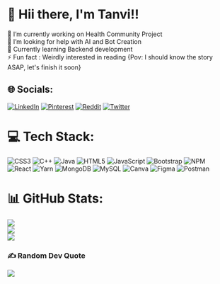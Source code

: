 # 💫 Hii there, I'm Tanvi!! 
🔭 I’m currently working on Health Community Project<br>🤝 I’m looking for help with AI and Bot Creation<br>🌱 Currently learning Backend development<br>⚡ Fun fact : Weirdly interested in reading {Pov: I should know the story ASAP, let's finish it soon} 


## 🌐 Socials:
[![LinkedIn](https://img.shields.io/badge/LinkedIn-%230077B5.svg?logo=linkedin&logoColor=white)](https://linkedin.com/in/Tanvi-verma-372128234 ) [![Pinterest](https://img.shields.io/badge/Pinterest-%23E60023.svg?logo=Pinterest&logoColor=white)](https://pinterest.com/Tanvii_26) [![Reddit](https://img.shields.io/badge/Reddit-%23FF4500.svg?logo=Reddit&logoColor=white)](https://reddit.com/user/Freaky-Stuart_26) [![Twitter](https://img.shields.io/badge/Twitter-%231DA1F2.svg?logo=Twitter&logoColor=white)](https://twitter.com/Tanvii_26) 

# 💻 Tech Stack:
![CSS3](https://img.shields.io/badge/css3-%231572B6.svg?style=flat&logo=css3&logoColor=white) ![C++](https://img.shields.io/badge/c++-%2300599C.svg?style=flat&logo=c%2B%2B&logoColor=white) ![Java](https://img.shields.io/badge/java-%23ED8B00.svg?style=flat&logo=java&logoColor=white) ![HTML5](https://img.shields.io/badge/html5-%23E34F26.svg?style=flat&logo=html5&logoColor=white) ![JavaScript](https://img.shields.io/badge/javascript-%23323330.svg?style=flat&logo=javascript&logoColor=%23F7DF1E) ![Bootstrap](https://img.shields.io/badge/bootstrap-%23563D7C.svg?style=flat&logo=bootstrap&logoColor=white) ![NPM](https://img.shields.io/badge/NPM-%23000000.svg?style=flat&logo=npm&logoColor=white) ![React](https://img.shields.io/badge/react-%2320232a.svg?style=flat&logo=react&logoColor=%2361DAFB) ![Yarn](https://img.shields.io/badge/yarn-%232C8EBB.svg?style=flat&logo=yarn&logoColor=white) ![MongoDB](https://img.shields.io/badge/MongoDB-%234ea94b.svg?style=flat&logo=mongodb&logoColor=white) ![MySQL](https://img.shields.io/badge/mysql-%2300f.svg?style=flat&logo=mysql&logoColor=white) ![Canva](https://img.shields.io/badge/Canva-%2300C4CC.svg?style=flat&logo=Canva&logoColor=white) 	![Figma](https://img.shields.io/badge/figma-%23F24E1E.svg?style=flat&logo=figma&logoColor=white) ![Postman](https://img.shields.io/badge/Postman-FF6C37?style=flat&logo=postman&logoColor=white)
# 📊 GitHub Stats:
![](https://github-readme-stats.vercel.app/api?username=Tanvii26&theme=dark&hide_border=false&include_all_commits=false&count_private=false)<br/>
![](https://github-readme-streak-stats.herokuapp.com/?user=Tanvii26&theme=dark&hide_border=false)<br/>
![](https://github-readme-stats.vercel.app/api/top-langs/?username=Tanvii26&theme=dark&hide_border=false&include_all_commits=false&count_private=false&layout=compact)

### ✍️ Random Dev Quote
![](https://quotes-github-readme.vercel.app/api?type=horizontal&theme=radical)

<!-- Proudly created with GPRM ( https://gprm.itsvg.in ) -->
